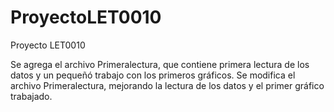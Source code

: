 # ProyectoLET0010
Proyecto LET0010

Se agrega el archivo Primeralectura, que contiene primera lectura de los datos y un pequeñó trabajo con los primeros gráficos.
Se modifica el archivo Primeralectura, mejorando la lectura de los datos y el primer gráfico trabajado.

